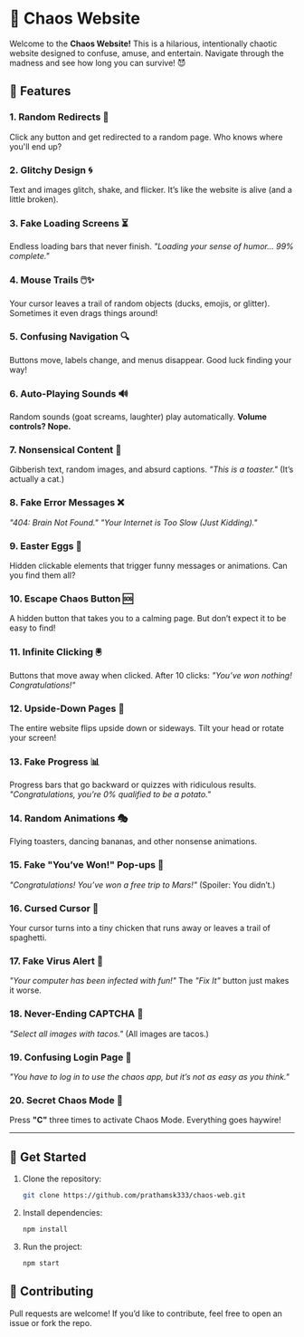 # 🎉 Chaos Website

Welcome to the **Chaos Website!** This is a hilarious, intentionally chaotic website designed to confuse, amuse, and entertain. Navigate through the madness and see how long you can survive! 😈

## 🚀 Features

### 1. Random Redirects 🔄
Click any button and get redirected to a random page. Who knows where you'll end up?

### 2. Glitchy Design 🌀
Text and images glitch, shake, and flicker. It’s like the website is alive (and a little broken).

### 3. Fake Loading Screens ⏳
Endless loading bars that never finish. _"Loading your sense of humor... 99% complete."_

### 4. Mouse Trails 🖱️✨
Your cursor leaves a trail of random objects (ducks, emojis, or glitter). Sometimes it even drags things around!

### 5. Confusing Navigation 🔍
Buttons move, labels change, and menus disappear. Good luck finding your way!

### 6. Auto-Playing Sounds 🔊
Random sounds (goat screams, laughter) play automatically. **Volume controls? Nope.**

### 7. Nonsensical Content 📝
Gibberish text, random images, and absurd captions. _"This is a toaster."_ (It’s actually a cat.)

### 8. Fake Error Messages ❌
_"404: Brain Not Found."_
_"Your Internet is Too Slow (Just Kidding)."_

### 9. Easter Eggs 🥚
Hidden clickable elements that trigger funny messages or animations. Can you find them all?

### 10. Escape Chaos Button 🆘
A hidden button that takes you to a calming page. But don’t expect it to be easy to find!

### 11. Infinite Clicking 🖲️
Buttons that move away when clicked. After 10 clicks: _"You’ve won nothing! Congratulations!"_

### 12. Upside-Down Pages 🔄
The entire website flips upside down or sideways. Tilt your head or rotate your screen!

### 13. Fake Progress 📊
Progress bars that go backward or quizzes with ridiculous results. _"Congratulations, you’re 0% qualified to be a potato."_

### 14. Random Animations 🎭
Flying toasters, dancing bananas, and other nonsense animations.

### 15. Fake "You’ve Won!" Pop-ups 🎁
_"Congratulations! You’ve won a free trip to Mars!"_ (Spoiler: You didn’t.)

### 16. Cursed Cursor 🐔
Your cursor turns into a tiny chicken that runs away or leaves a trail of spaghetti.

### 17. Fake Virus Alert 🛑
_"Your computer has been infected with fun!"_ The _"Fix It"_ button just makes it worse.

### 18. Never-Ending CAPTCHA 🔢
_"Select all images with tacos."_ (All images are tacos.)

### 19. Confusing Login Page 🔐
_"You have to log in to use the chaos app, but it’s not as easy as you think."_

### 20. Secret Chaos Mode 🤯
Press **"C"** three times to activate Chaos Mode. Everything goes haywire!

---

## 🚀 Get Started
1. Clone the repository:
   ```bash
   git clone https://github.com/prathamsk333/chaos-web.git
   ```
2. Install dependencies:
   ```bash
   npm install
   ```
3. Run the project:
   ```bash
   npm start
   ```

## 🤝 Contributing
Pull requests are welcome! If you’d like to contribute, feel free to open an issue or fork the repo.
